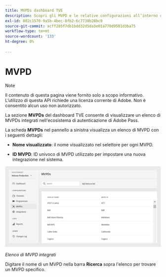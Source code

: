 ```yaml
---
title: MVPDs dashboard TVE
description: Scopri gli MVPD e le relative configurazioni all’interno della dashboard TVE.
exl-id: 802c1570-9a5b-4bec-8fb2-6c7738b28bc9
source-git-commit: acff285f7db1bdd32d5da3e01a770d9581d3ba75
workflow-type: tm+mt
source-wordcount: '133'
ht-degree: 0%

---
```


# MVPD

>[!NOTE]
>
>Il contenuto di questa pagina viene fornito solo a scopo informativo. L’utilizzo di questa API richiede una licenza corrente di Adobe. Non è consentito alcun uso non autorizzato.

La sezione **MVPDs** del dashboard TVE consente di visualizzare un elenco di MVPDs integrati nell&#39;ecosistema di autenticazione di Adobe Pass.

La scheda **MVPDs** nel pannello a sinistra visualizza un elenco di MVPD con i seguenti dettagli:

* **Nome visualizzato**: il nome visualizzato nel selettore per ogni MVPD.

* **ID MVPD**: ID univoco di MVPD utilizzato per impostare una nuova integrazione nel sistema.

![Elenco di MVPD integrati](../../assets/tve-dashboard/new-tve-dashboard/mvpds/mvpds-list-view.png)

*Elenco di MVPD integrati*

Digitare il nome di un MVPD nella barra **Ricerca** sopra l&#39;elenco per trovare un MVPD specifico.

